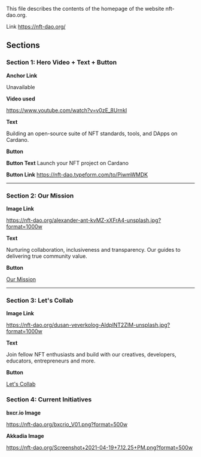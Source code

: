 This file describes the contents of the homepage of the website nft-dao.org.

Link https://nft-dao.org/

## Sections

### Section 1: Hero Video + Text + Button

**Anchor Link**

Unavailable

**Video used**

https://www.youtube.com/watch?v=v0zE_8UrnkI

**Text**

Building an open-source suite of NFT standards, tools, and DApps on Cardano.

**Button**

**Button Text** Launch your NFT project on Cardano

**Button Link** https://nft-dao.typeform.com/to/PiwmWMDK

***

### Section 2: Our Mission

**Image Link**

https://nft-dao.org/alexander-ant-kvMZ-xXFrA4-unsplash.jpg?format=1000w

**Text**

Nurturing collaboration, inclusiveness and transparency. Our guides to delivering true community value.

**Button**

[Our Mission](https://nft-dao.org/our-mission)


***

### Section 3: Let's Collab

**Image Link**

https://nft-dao.org/dusan-veverkolog-AIdplNT2ZIM-unsplash.jpg?format=1000w

**Text**

Join fellow NFT enthusiasts and build with our creatives, developers, educators, entrepreneurs and more.

**Button**

[Let's Collab](https://nft-dao.org/join-us)


### Section 4: Current Initiatives

**bxcr.io Image**

https://nft-dao.org/bxcrio_V01.png?format=500w

**Akkadia Image**

https://nft-dao.org/Screenshot+2021-04-19+7.12.25+PM.png?format=500w

